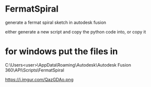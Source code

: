 # FermatSpiral
generate a fermat spiral sketch in autodesk fusion

either generate a new script and copy the python code into, or copy it

# for windows put the files in 
C:\Users\<user>\AppData\Roaming\Autodesk\Autodesk Fusion 360\API\Scripts\FermatSpiral

https://i.imgur.com/QazGDAo.png
